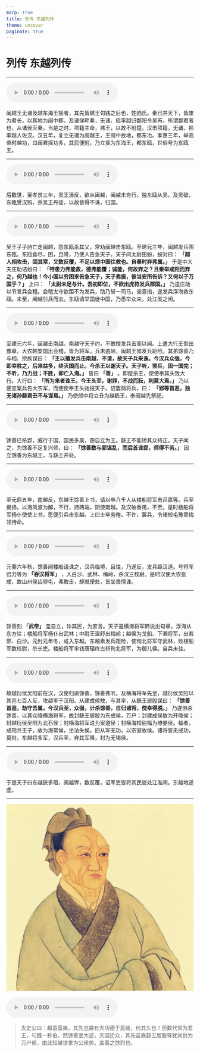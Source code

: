 ```yaml
---
marp: true
title: 列传 东越列传
theme: uncover
paginate: true
---
```


# 列传 东越列传

---

![](assets/audios/114/1.mp3)

闽越王无诸及越东海王摇者，其先皆越王句践之后也，姓驺氏。秦已并天下，皆废为君长，以其地为闽中郡。及诸侯畔秦，无诸、摇率越归鄱阳令吴芮，所谓鄱君者也，从诸侯灭秦。当是之时，项籍主命，弗王，以故不附楚。汉击项籍，无诸、摇率越人佐汉。汉五年，复立无诸为闽越王，王闽中故地，都东冶。孝惠三年，举高帝时越功，曰闽君摇功多，其民便附，乃立摇为东海王，都东瓯，世俗号为东瓯王。

---

![](assets/audios/114/2.mp3)

后数世，至孝景三年，吴王濞反，欲从闽越，闽越未肯行，独东瓯从吴。及吴破，东瓯受汉购，杀吴王丹徒，以故皆得不诛，归国。

---

![](assets/audios/114/3.mp3)

吴王子子驹亡走闽越，怨东瓯杀其父，常劝闽越击东瓯。至建元三年，闽越发兵围东瓯。东瓯食尽，困，且降，乃使人告急天子。天子问太尉田蚡，蚡对曰： __「越人相攻击，固其常，又数反覆，不足以烦中国往救也。自秦时弃弗属。」__ 于是中大夫庄助诘蚡曰： __「特患力弗能救，德弗能覆；诚能，何故弃之？且秦举咸阳而弃之，何乃越也！今小国以穷困来告急天子，天子弗振，彼当安所告诉？又何以子万国乎？」__ 上曰： __「太尉未足与计。吾初即位，不欲出虎符发兵郡国。」__ 乃遣庄助以节发兵会稽。会稽太守欲距不为发兵，助乃斩一司马，谕意指，遂发兵浮海救东瓯。未至，闽越引兵而去。东瓯请举国徙中国，乃悉举众来，处江淮之闲。

---

![](assets/audios/114/4.mp3)

至建元六年，闽越击南越。南越守天子约，不敢擅发兵击而以闻。上遣大行王恢出豫章，大农韩安国出会稽，皆为将军。兵未逾岭，闽越王郢发兵距险。其弟馀善乃与相、宗族谋曰： __「王以擅发兵击南越，不请，故天子兵来诛。今汉兵众强，今即幸胜之，后来益多，终灭国而止。今杀王以谢天子。天子听，罢兵，固一国完；不听，乃力战；不胜，即亡入海。」__ 皆曰 __「善」__ 。即鏦杀王，使使奉其头致大行。大行曰： __「所为来者诛王。今王头至，谢罪，不战而耘，利莫大焉。」__ 乃以便宜案兵告大农军，而使使奉王头驰报天子。诏罢两将兵，曰： __「郢等首恶，独无诸孙繇君丑不与谋焉。」__ 乃使郎中将立丑为越繇王，奉闽越先祭祀。

---

![](assets/audios/114/5.mp3)

馀善已杀郢，威行于国，国民多属，窃自立为王。繇王不能矫其众持正。天子闻之，为馀善不足复兴师，曰： __「馀善数与郢谋乱，而后首诛郢，师得不劳。」__ 因立馀善为东越王，与繇王并处。

---

![](assets/audios/114/6.mp3)

至元鼎五年，南越反，东越王馀善上书，请以卒八千人从楼船将军击吕嘉等。兵至揭扬，以海风波为解，不行，持两端，阴使南越。及汉破番禺，不至。是时楼船将军杨仆使使上书，愿便引兵击东越。上曰士卒劳倦，不许，罢兵，令诸校屯豫章梅领待命。

---

![](assets/audios/114/7.mp3)

元鼎六年秋，馀善闻楼船请诛之，汉兵临境，且往，乃遂反，发兵距汉道。号将军驺力等为 __「吞汉将军」__ ，入白沙、武林、梅岭，杀汉三校尉。是时汉使大农张成、故山州侯齿将屯，弗敢击，却就便处，皆坐畏懦诛。

---

![](assets/audios/114/8.mp3)

馀善刻 __「武帝」__ 玺自立，诈其民，为妄言。天子遣横海将军韩说出句章，浮海从东方往；楼船将军杨仆出武林；中尉王温舒出梅岭；越侯为戈船、下濑将军，出若邪、白沙。元封元年冬，咸入东越。东越素发兵距险，使徇北将军守武林，败楼船军数校尉，杀长吏。楼船将军率钱唐辕终古斩徇北将军，为御儿侯。自兵未往。

---

![](assets/audios/114/9.mp3)

故越衍侯吴阳前在汉，汉使归谕馀善，馀善弗听。及横海将军先至，越衍侯吴阳以其邑七百人反，攻越军于汉阳。从建成侯敖，与其率，从繇王居股谋曰： __「馀善首恶，劫守吾属。今汉兵至，众强，计杀馀善，自归诸将，傥幸得脱。」__ 乃遂俱杀馀善，以其众降横海将军，故封繇王居股为东成侯，万户；封建成侯敖为开陵侯；封越衍侯吴阳为北石侯；封横海将军说为案道侯；封横海校尉福为缭嫈侯。福者，成阳共王子，故为海常侯，坐法失侯。旧从军无功，以宗室故侯。诸将皆无成功，莫封。东越将多军，汉兵至，弃其军降，封为无锡侯。

---

![](assets/audios/114/10.mp3)

于是天子曰东越狭多阻，闽越悍，数反覆，诏军吏皆将其民徙处江淮闲。东越地遂虚。

---

![bg left](assets/images/simaqian.jpg)

![](assets/audios/114/11.mp3)

> 太史公曰：越虽蛮夷，其先岂尝有大功德于民哉，何其久也！历数代常为君王，句践一称伯。然馀善至大逆，灭国迁众，其先苗裔繇王居股等犹尚封为万户侯，由此知越世世为公侯矣。盖禹之馀烈也。